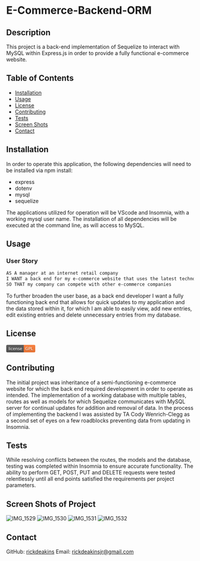 # E-Commerce-Backend-ORM

## Description
This project is a back-end implementation of Sequelize to interact with MySQL within Express.js in order to provide a fully functional e-commerce website.

## Table of Contents
- [Installation](#installation)
- [Usage](#usage)
- [License](#license)
- [Contributing](#contributing)
- [Tests](#tests)
- [Screen Shots](#screenshots)
- [Contact](#contact)

## Installation
In order to operate this application, the following dependencies will need to be installed via npm install:
- express
- dotenv
- mysql
- sequelize

The applications utilized for operation will be VScode and Insomnia, with a working mysql user name. 
The installation of all dependencies will be executed at the command line, as will access to MySQL.

## Usage
### User Story
```md
AS A manager at an internet retail company
I WANT a back end for my e-commerce website that uses the latest technologies
SO THAT my company can compete with other e-commerce companies
```
To further broaden the user base, as a back end developer I want a fully functioning back end 
that allows for quick updates to my application and the data stored within it, for which I am
able to easily view, add new entries, edit existing entries and delete unnecessary entries 
from my database.

## License
<svg xmlns="http://www.w3.org/2000/svg" xmlns:xlink="http://www.w3.org/1999/xlink" width="78" height="20" role="img" aria-label="license: GPL"><title>license: GPL</title><linearGradient id="s" x2="0" y2="100%"><stop offset="0" stop-color="#bbb" stop-opacity=".1"/><stop offset="1" stop-opacity=".1"/></linearGradient><clipPath id="r"><rect width="78" height="20" rx="3" fill="#fff"/></clipPath><g clip-path="url(#r)"><rect width="47" height="20" fill="#555"/><rect x="47" width="31" height="20" fill="#fe7d37"/><rect width="78" height="20" fill="url(#s)"/></g><g fill="#fff" text-anchor="middle" font-family="Verdana,Geneva,DejaVu Sans,sans-serif" text-rendering="geometricPrecision" font-size="110"><text aria-hidden="true" x="245" y="150" fill="#010101" fill-opacity=".3" transform="scale(.1)" textLength="370">license</text><text x="245" y="140" transform="scale(.1)" fill="#fff" textLength="370">license</text><text aria-hidden="true" x="615" y="150" fill="#010101" fill-opacity=".3" transform="scale(.1)" textLength="210">GPL</text><text x="615" y="140" transform="scale(.1)" fill="#fff" textLength="210">GPL</text></g></svg>

## Contributing
The initial project was inheritance of a semi-functioning e-commerce website for which the back end required development in order to operate as intended. The implementation of a working database with multiple tables, routes as well as models for which Sequelize communicates with MySQL server for continual updates for addition and removal of data. In the process of implementing the backend I was assisted by TA Cody Wenrich-Clegg as a second set of eyes on a few roadblocks preventing data from updating in Insomnia.

## Tests
While resolving conflicts between the routes, the models and the database, testing was completed within Insomnia to ensure accurate functionality. The ability to perform GET, POST, PUT and DELETE requests were tested relentlessly until all end points satisfied the requirements per project parameters.

## Screen Shots of Project
![IMG_1529](https://github.com/rickdeakins/E-Commerce-Backend-ORM/assets/141289243/90294748-f57a-4046-8527-9bda93990b19)
![IMG_1530](https://github.com/rickdeakins/E-Commerce-Backend-ORM/assets/141289243/baa63a8c-ffd9-465c-af07-9c431dc377c3)
![IMG_1531](https://github.com/rickdeakins/E-Commerce-Backend-ORM/assets/141289243/6b2cc7b0-0ce0-4073-b27b-3b250c22889a)
![IMG_1532](https://github.com/rickdeakins/E-Commerce-Backend-ORM/assets/141289243/0af13c26-da1b-48fc-82ac-606a7fd6182f)

## Contact
GitHub: [rickdeakins](https://github.com/rickdeakins)
Email: [rickdeakinsjr@gmail.com](mailto:rickdeakinsjr@gmail.com)
